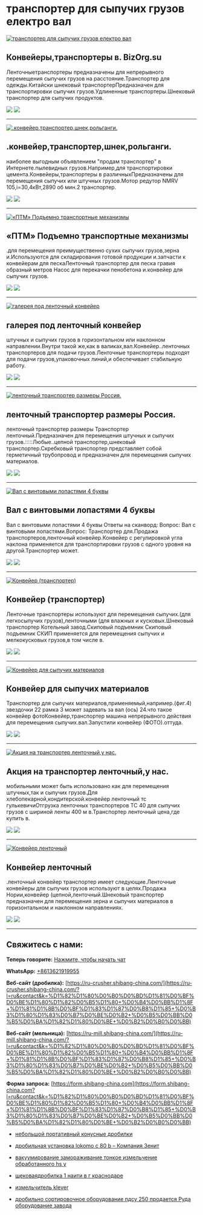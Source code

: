 # транспортер для сыпучих грузов електро вал

<a href="https://swt.shibang-china.com/?l=ru&img&k=%D1%82%D1%80%D0%B0%D0%BD%D1%81%D0%BF%D0%BE%D1%80%D1%82%D0%B5%D1%80+%D0%B4%D0%BB%D1%8F+%D1%81%D1%8B%D0%BF%D1%83%D1%87%D0%B8%D1%85+%D0%B3%D1%80%D1%83%D0%B7%D0%BE%D0%B2+%D0%B5%D0%BB%D0%B5%D0%BA%D1%82%D1%80%D0%BE+%D0%B2%D0%B0%D0%BB" target="_blank">![транспортер для сыпучих грузов електро вал](http://static.shibang-china.com/all-800x300/318.jpg)</a>

## Конвейеры,транспортеры в. BizOrg.su
Ленточныетранспортеры предназначены для непрерывного перемещения сыпучих грузов на расстояние.Транспортер для одежды.Китайски шнековый транспортерПредназначен для транспортировки сыпучих грузов.Удлиненные транспортеры.Шнековый транспортер для сыпучих продуктов.


<a href="https://whatsapp.shibangsoft.com/WhatsApp.php" target="_blank" title="WhatsApp">![](http://static.shibang-china.com/icon/whatsapp.png)</a> <a href="https://swt.shibang-china.com/?l=ru&icon&k=%D1%82%D1%80%D0%B0%D0%BD%D1%81%D0%BF%D0%BE%D1%80%D1%82%D0%B5%D1%80+%D0%B4%D0%BB%D1%8F+%D1%81%D1%8B%D0%BF%D1%83%D1%87%D0%B8%D1%85+%D0%B3%D1%80%D1%83%D0%B7%D0%BE%D0%B2+%D0%B5%D0%BB%D0%B5%D0%BA%D1%82%D1%80%D0%BE+%D0%B2%D0%B0%D0%BB" target="_blank">![](http://static.shibang-china.com/icon/chat-ru.png)</a>

---

<a href="https://swt.shibang-china.com/?l=ru&img&k=%D1%82%D1%80%D0%B0%D0%BD%D1%81%D0%BF%D0%BE%D1%80%D1%82%D0%B5%D1%80+%D0%B4%D0%BB%D1%8F+%D1%81%D1%8B%D0%BF%D1%83%D1%87%D0%B8%D1%85+%D0%B3%D1%80%D1%83%D0%B7%D0%BE%D0%B2+%D0%B5%D0%BB%D0%B5%D0%BA%D1%82%D1%80%D0%BE+%D0%B2%D0%B0%D0%BB" target="_blank">![.конвейер,транспортер,шнек,рольганги.](http://static.shibang-china.com/all-800x300/970.jpg)</a>

## .конвейер,транспортер,шнек,рольганги.
наиболее выгодным объявлением "продам транспортер" в Интернете.пылевидных грузов.Например,для транспортировки цемента.Конвейеры,транспортеры в различныхПредназначены для перемещения сыпучих или штучных грузов.Мотор редутор NMRV 105,i=30,4кВт,2890 об мин.2 транспортер.


<a href="https://whatsapp.shibangsoft.com/WhatsApp.php" target="_blank" title="WhatsApp">![](http://static.shibang-china.com/icon/whatsapp.png)</a> <a href="https://swt.shibang-china.com/?l=ru&icon&k=%D1%82%D1%80%D0%B0%D0%BD%D1%81%D0%BF%D0%BE%D1%80%D1%82%D0%B5%D1%80+%D0%B4%D0%BB%D1%8F+%D1%81%D1%8B%D0%BF%D1%83%D1%87%D0%B8%D1%85+%D0%B3%D1%80%D1%83%D0%B7%D0%BE%D0%B2+%D0%B5%D0%BB%D0%B5%D0%BA%D1%82%D1%80%D0%BE+%D0%B2%D0%B0%D0%BB" target="_blank">![](http://static.shibang-china.com/icon/chat-ru.png)</a>

---

<a href="https://swt.shibang-china.com/?l=ru&img&k=%D1%82%D1%80%D0%B0%D0%BD%D1%81%D0%BF%D0%BE%D1%80%D1%82%D0%B5%D1%80+%D0%B4%D0%BB%D1%8F+%D1%81%D1%8B%D0%BF%D1%83%D1%87%D0%B8%D1%85+%D0%B3%D1%80%D1%83%D0%B7%D0%BE%D0%B2+%D0%B5%D0%BB%D0%B5%D0%BA%D1%82%D1%80%D0%BE+%D0%B2%D0%B0%D0%BB" target="_blank">![«ПТМ» Подъемно транспортные механизмы](http://static.shibang-china.com/all-800x300/797.jpg)</a>

## «ПТМ» Подъемно транспортные механизмы
.для перемещения преимущественно сухих сыпучих грузов,зерна и.Используются для складирования готовой продукции и.запчасти к конвейерам для пескаЛенточный транспортер для песка гравия образный метров Насос для перекачки пенобетона и.конвейер для сыпучих грузов.


<a href="https://whatsapp.shibangsoft.com/WhatsApp.php" target="_blank" title="WhatsApp">![](http://static.shibang-china.com/icon/whatsapp.png)</a> <a href="https://swt.shibang-china.com/?l=ru&icon&k=%D1%82%D1%80%D0%B0%D0%BD%D1%81%D0%BF%D0%BE%D1%80%D1%82%D0%B5%D1%80+%D0%B4%D0%BB%D1%8F+%D1%81%D1%8B%D0%BF%D1%83%D1%87%D0%B8%D1%85+%D0%B3%D1%80%D1%83%D0%B7%D0%BE%D0%B2+%D0%B5%D0%BB%D0%B5%D0%BA%D1%82%D1%80%D0%BE+%D0%B2%D0%B0%D0%BB" target="_blank">![](http://static.shibang-china.com/icon/chat-ru.png)</a>

---

<a href="https://swt.shibang-china.com/?l=ru&img&k=%D1%82%D1%80%D0%B0%D0%BD%D1%81%D0%BF%D0%BE%D1%80%D1%82%D0%B5%D1%80+%D0%B4%D0%BB%D1%8F+%D1%81%D1%8B%D0%BF%D1%83%D1%87%D0%B8%D1%85+%D0%B3%D1%80%D1%83%D0%B7%D0%BE%D0%B2+%D0%B5%D0%BB%D0%B5%D0%BA%D1%82%D1%80%D0%BE+%D0%B2%D0%B0%D0%BB" target="_blank">![галерея под ленточный конвейер](http://static.shibang-china.com/all-800x300/968.jpg)</a>

## галерея под ленточный конвейер
штучных и сыпучих грузов в горизонтальном или наклонном направлении.Внутри такой же,как в валиках,вал.Конвейер..ленточных транспортеров для подачи грузов.Ленточные транспортеры подходят для подачи грузов,упаковочных линий,и обеспечивает стабильную работу.


<a href="https://whatsapp.shibangsoft.com/WhatsApp.php" target="_blank" title="WhatsApp">![](http://static.shibang-china.com/icon/whatsapp.png)</a> <a href="https://swt.shibang-china.com/?l=ru&icon&k=%D1%82%D1%80%D0%B0%D0%BD%D1%81%D0%BF%D0%BE%D1%80%D1%82%D0%B5%D1%80+%D0%B4%D0%BB%D1%8F+%D1%81%D1%8B%D0%BF%D1%83%D1%87%D0%B8%D1%85+%D0%B3%D1%80%D1%83%D0%B7%D0%BE%D0%B2+%D0%B5%D0%BB%D0%B5%D0%BA%D1%82%D1%80%D0%BE+%D0%B2%D0%B0%D0%BB" target="_blank">![](http://static.shibang-china.com/icon/chat-ru.png)</a>

---

<a href="https://swt.shibang-china.com/?l=ru&img&k=%D1%82%D1%80%D0%B0%D0%BD%D1%81%D0%BF%D0%BE%D1%80%D1%82%D0%B5%D1%80+%D0%B4%D0%BB%D1%8F+%D1%81%D1%8B%D0%BF%D1%83%D1%87%D0%B8%D1%85+%D0%B3%D1%80%D1%83%D0%B7%D0%BE%D0%B2+%D0%B5%D0%BB%D0%B5%D0%BA%D1%82%D1%80%D0%BE+%D0%B2%D0%B0%D0%BB" target="_blank">![ленточный транспортер размеры Россия.](http://static.shibang-china.com/all-800x300/77.jpg)</a>

## ленточный транспортер размеры Россия.
ленточный транспортер размеры Транспортер ленточный.Предназначен для перемещения штучных и сыпучих грузов.:::::Любые..цепной транспортер,шнековый транспортер.Скребковый транспортер представляет собой герметичный трубопровод и предназначен для перемещения сыпучих материалов.


<a href="https://whatsapp.shibangsoft.com/WhatsApp.php" target="_blank" title="WhatsApp">![](http://static.shibang-china.com/icon/whatsapp.png)</a> <a href="https://swt.shibang-china.com/?l=ru&icon&k=%D1%82%D1%80%D0%B0%D0%BD%D1%81%D0%BF%D0%BE%D1%80%D1%82%D0%B5%D1%80+%D0%B4%D0%BB%D1%8F+%D1%81%D1%8B%D0%BF%D1%83%D1%87%D0%B8%D1%85+%D0%B3%D1%80%D1%83%D0%B7%D0%BE%D0%B2+%D0%B5%D0%BB%D0%B5%D0%BA%D1%82%D1%80%D0%BE+%D0%B2%D0%B0%D0%BB" target="_blank">![](http://static.shibang-china.com/icon/chat-ru.png)</a>

---

<a href="https://swt.shibang-china.com/?l=ru&img&k=%D1%82%D1%80%D0%B0%D0%BD%D1%81%D0%BF%D0%BE%D1%80%D1%82%D0%B5%D1%80+%D0%B4%D0%BB%D1%8F+%D1%81%D1%8B%D0%BF%D1%83%D1%87%D0%B8%D1%85+%D0%B3%D1%80%D1%83%D0%B7%D0%BE%D0%B2+%D0%B5%D0%BB%D0%B5%D0%BA%D1%82%D1%80%D0%BE+%D0%B2%D0%B0%D0%BB" target="_blank">![Вал с винтовыми лопастями 4 буквы](http://static.shibang-china.com/all-800x300/119.jpg)</a>

## Вал с винтовыми лопастями 4 буквы
Вал с винтовыми лопастями 4 буквы Ответы на сканворд: Вопрос: Вал с винтовыми лопастями.Вопрос: Транспортер для.Продажа транспортеров,ленточный конвейер.Конвейер с регулировкой угла наклона применяется для транспортировки грузов с одного уровня на другой.Транспортер может.


<a href="https://whatsapp.shibangsoft.com/WhatsApp.php" target="_blank" title="WhatsApp">![](http://static.shibang-china.com/icon/whatsapp.png)</a> <a href="https://swt.shibang-china.com/?l=ru&icon&k=%D1%82%D1%80%D0%B0%D0%BD%D1%81%D0%BF%D0%BE%D1%80%D1%82%D0%B5%D1%80+%D0%B4%D0%BB%D1%8F+%D1%81%D1%8B%D0%BF%D1%83%D1%87%D0%B8%D1%85+%D0%B3%D1%80%D1%83%D0%B7%D0%BE%D0%B2+%D0%B5%D0%BB%D0%B5%D0%BA%D1%82%D1%80%D0%BE+%D0%B2%D0%B0%D0%BB" target="_blank">![](http://static.shibang-china.com/icon/chat-ru.png)</a>

---

<a href="https://swt.shibang-china.com/?l=ru&img&k=%D1%82%D1%80%D0%B0%D0%BD%D1%81%D0%BF%D0%BE%D1%80%D1%82%D0%B5%D1%80+%D0%B4%D0%BB%D1%8F+%D1%81%D1%8B%D0%BF%D1%83%D1%87%D0%B8%D1%85+%D0%B3%D1%80%D1%83%D0%B7%D0%BE%D0%B2+%D0%B5%D0%BB%D0%B5%D0%BA%D1%82%D1%80%D0%BE+%D0%B2%D0%B0%D0%BB" target="_blank">![Конвейер (транспортер)](http://static.shibang-china.com/all-800x300/650.jpg)</a>

## Конвейер (транспортер)
Ленточные транспортеры используют для перемещения сыпучих.(для легкосыпучих грузов),ленточными (для влажных и кусковых.Шнековый транспортер Котельный завод.Скиповый подъемник Скиповый подъемник СКИП применяется для перемещения сыпучих и мелкокусковых грузов,в том числе в.


<a href="https://whatsapp.shibangsoft.com/WhatsApp.php" target="_blank" title="WhatsApp">![](http://static.shibang-china.com/icon/whatsapp.png)</a> <a href="https://swt.shibang-china.com/?l=ru&icon&k=%D1%82%D1%80%D0%B0%D0%BD%D1%81%D0%BF%D0%BE%D1%80%D1%82%D0%B5%D1%80+%D0%B4%D0%BB%D1%8F+%D1%81%D1%8B%D0%BF%D1%83%D1%87%D0%B8%D1%85+%D0%B3%D1%80%D1%83%D0%B7%D0%BE%D0%B2+%D0%B5%D0%BB%D0%B5%D0%BA%D1%82%D1%80%D0%BE+%D0%B2%D0%B0%D0%BB" target="_blank">![](http://static.shibang-china.com/icon/chat-ru.png)</a>

---

<a href="https://swt.shibang-china.com/?l=ru&img&k=%D1%82%D1%80%D0%B0%D0%BD%D1%81%D0%BF%D0%BE%D1%80%D1%82%D0%B5%D1%80+%D0%B4%D0%BB%D1%8F+%D1%81%D1%8B%D0%BF%D1%83%D1%87%D0%B8%D1%85+%D0%B3%D1%80%D1%83%D0%B7%D0%BE%D0%B2+%D0%B5%D0%BB%D0%B5%D0%BA%D1%82%D1%80%D0%BE+%D0%B2%D0%B0%D0%BB" target="_blank">![Конвейер для сыпучих материалов](http://static.shibang-china.com/all-800x300/1322.jpg)</a>

## Конвейер для сыпучих материалов
Транспортер для сыпучих материалов,применяемый,например.(фиг.4) звездочки 22 рамка 3 может задевать за вал (ось) 24.что такое конвейер фотоКонвейер,транспортер машина непрерывного действия для перемещения сыпучих.вал.Запустили конвейер (ФОТО).оттуда.


<a href="https://whatsapp.shibangsoft.com/WhatsApp.php" target="_blank" title="WhatsApp">![](http://static.shibang-china.com/icon/whatsapp.png)</a> <a href="https://swt.shibang-china.com/?l=ru&icon&k=%D1%82%D1%80%D0%B0%D0%BD%D1%81%D0%BF%D0%BE%D1%80%D1%82%D0%B5%D1%80+%D0%B4%D0%BB%D1%8F+%D1%81%D1%8B%D0%BF%D1%83%D1%87%D0%B8%D1%85+%D0%B3%D1%80%D1%83%D0%B7%D0%BE%D0%B2+%D0%B5%D0%BB%D0%B5%D0%BA%D1%82%D1%80%D0%BE+%D0%B2%D0%B0%D0%BB" target="_blank">![](http://static.shibang-china.com/icon/chat-ru.png)</a>

---

<a href="https://swt.shibang-china.com/?l=ru&img&k=%D1%82%D1%80%D0%B0%D0%BD%D1%81%D0%BF%D0%BE%D1%80%D1%82%D0%B5%D1%80+%D0%B4%D0%BB%D1%8F+%D1%81%D1%8B%D0%BF%D1%83%D1%87%D0%B8%D1%85+%D0%B3%D1%80%D1%83%D0%B7%D0%BE%D0%B2+%D0%B5%D0%BB%D0%B5%D0%BA%D1%82%D1%80%D0%BE+%D0%B2%D0%B0%D0%BB" target="_blank">![Акция на транспортер ленточный,у нас.](http://static.shibang-china.com/all-800x300/1190.jpg)</a>

## Акция на транспортер ленточный,у нас.
мобильными может быть использовано как для перемещения штучных,так и сыпучих грузов.Для хлебопекарной,кондитерской.конвейер ленточный тс гулькевичиОтгрузка ленточных транспортеров ТС 40 для сыпучих грузов с шириной ленты 400 м в.Транспортер ленточный цена,где купить в.


<a href="https://whatsapp.shibangsoft.com/WhatsApp.php" target="_blank" title="WhatsApp">![](http://static.shibang-china.com/icon/whatsapp.png)</a> <a href="https://swt.shibang-china.com/?l=ru&icon&k=%D1%82%D1%80%D0%B0%D0%BD%D1%81%D0%BF%D0%BE%D1%80%D1%82%D0%B5%D1%80+%D0%B4%D0%BB%D1%8F+%D1%81%D1%8B%D0%BF%D1%83%D1%87%D0%B8%D1%85+%D0%B3%D1%80%D1%83%D0%B7%D0%BE%D0%B2+%D0%B5%D0%BB%D0%B5%D0%BA%D1%82%D1%80%D0%BE+%D0%B2%D0%B0%D0%BB" target="_blank">![](http://static.shibang-china.com/icon/chat-ru.png)</a>

---

<a href="https://swt.shibang-china.com/?l=ru&img&k=%D1%82%D1%80%D0%B0%D0%BD%D1%81%D0%BF%D0%BE%D1%80%D1%82%D0%B5%D1%80+%D0%B4%D0%BB%D1%8F+%D1%81%D1%8B%D0%BF%D1%83%D1%87%D0%B8%D1%85+%D0%B3%D1%80%D1%83%D0%B7%D0%BE%D0%B2+%D0%B5%D0%BB%D0%B5%D0%BA%D1%82%D1%80%D0%BE+%D0%B2%D0%B0%D0%BB" target="_blank">![Конвейер ленточный](http://static.shibang-china.com/all-800x300/1273.jpg)</a>

## Конвейер ленточный
.ленточный конвейер транспортер имеет следующие.Ленточные конвейеры для сыпучих грузов используют в целях.Продажа Нории,конвейер (цепной,ленточный.Шнековый транспортер предназначен для перемещения зерна и сыпучих материалов в горизонтальном и наклонном направлениях.


<a href="https://whatsapp.shibangsoft.com/WhatsApp.php" target="_blank" title="WhatsApp">![](http://static.shibang-china.com/icon/whatsapp.png)</a> <a href="https://swt.shibang-china.com/?l=ru&icon&k=%D1%82%D1%80%D0%B0%D0%BD%D1%81%D0%BF%D0%BE%D1%80%D1%82%D0%B5%D1%80+%D0%B4%D0%BB%D1%8F+%D1%81%D1%8B%D0%BF%D1%83%D1%87%D0%B8%D1%85+%D0%B3%D1%80%D1%83%D0%B7%D0%BE%D0%B2+%D0%B5%D0%BB%D0%B5%D0%BA%D1%82%D1%80%D0%BE+%D0%B2%D0%B0%D0%BB" target="_blank">![](http://static.shibang-china.com/icon/chat-ru.png)</a>

---
## Свяжитесь с нами:

**Теперь говорите:** [Нажмите, чтобы начать чат](https://swt.shibang-china.com?l=ru&contact&k=%D1%82%D1%80%D0%B0%D0%BD%D1%81%D0%BF%D0%BE%D1%80%D1%82%D0%B5%D1%80+%D0%B4%D0%BB%D1%8F+%D1%81%D1%8B%D0%BF%D1%83%D1%87%D0%B8%D1%85+%D0%B3%D1%80%D1%83%D0%B7%D0%BE%D0%B2+%D0%B5%D0%BB%D0%B5%D0%BA%D1%82%D1%80%D0%BE+%D0%B2%D0%B0%D0%BB)

**WhatsApp:**  [+8613621919955](https://whatsapp.shibangsoft.com/WhatsApp.php)

**Веб-сайт (дробилка):** [https://ru-crusher.shibang-china.com/](https://ru-crusher.shibang-china.com/?l=ru&contact&k=%D1%82%D1%80%D0%B0%D0%BD%D1%81%D0%BF%D0%BE%D1%80%D1%82%D0%B5%D1%80+%D0%B4%D0%BB%D1%8F+%D1%81%D1%8B%D0%BF%D1%83%D1%87%D0%B8%D1%85+%D0%B3%D1%80%D1%83%D0%B7%D0%BE%D0%B2+%D0%B5%D0%BB%D0%B5%D0%BA%D1%82%D1%80%D0%BE+%D0%B2%D0%B0%D0%BB)

**Веб-сайт (мельница):** [https://ru-mill.shibang-china.com/](https://ru-mill.shibang-china.com/?l=ru&contact&k=%D1%82%D1%80%D0%B0%D0%BD%D1%81%D0%BF%D0%BE%D1%80%D1%82%D0%B5%D1%80+%D0%B4%D0%BB%D1%8F+%D1%81%D1%8B%D0%BF%D1%83%D1%87%D0%B8%D1%85+%D0%B3%D1%80%D1%83%D0%B7%D0%BE%D0%B2+%D0%B5%D0%BB%D0%B5%D0%BA%D1%82%D1%80%D0%BE+%D0%B2%D0%B0%D0%BB)

**Форма запроса:** [https://form.shibang-china.com](https://form.shibang-china.com?l=ru&contact&k=%D1%82%D1%80%D0%B0%D0%BD%D1%81%D0%BF%D0%BE%D1%80%D1%82%D0%B5%D1%80+%D0%B4%D0%BB%D1%8F+%D1%81%D1%8B%D0%BF%D1%83%D1%87%D0%B8%D1%85+%D0%B3%D1%80%D1%83%D0%B7%D0%BE%D0%B2+%D0%B5%D0%BB%D0%B5%D0%BA%D1%82%D1%80%D0%BE+%D0%B2%D0%B0%D0%BB)

* [небольшой портативный конусные дробилки](../93/%D0%BD%D0%B5%D0%B1%D0%BE%D0%BB%D1%8C%D1%88%D0%BE%D0%B9%20%D0%BF%D0%BE%D1%80%D1%82%D0%B0%D1%82%D0%B8%D0%B2%D0%BD%D1%8B%D0%B9%20%D0%BA%D0%BE%D0%BD%D1%83%D1%81%D0%BD%D1%8B%D0%B5%20%D0%B4%D1%80%D0%BE%D0%B1%D0%B8%D0%BB%D0%BA%D0%B8.md)

* [дробильная установка lokomo c 80 b – Компания Зенит](../96/%D0%B4%D1%80%D0%BE%D0%B1%D0%B8%D0%BB%D1%8C%D0%BD%D0%B0%D1%8F%20%D1%83%D1%81%D1%82%D0%B0%D0%BD%D0%BE%D0%B2%D0%BA%D0%B0%20lokomo%20c%2080%20b%20%E2%80%93%20%D0%9A%D0%BE%D0%BC%D0%BF%D0%B0%D0%BD%D0%B8%D1%8F%20%D0%97%D0%B5%D0%BD%D0%B8%D1%82.md)

* [вакуумирование замораживание тонкое измельчение обработанного hs y](../91/%D0%B2%D0%B0%D0%BA%D1%83%D1%83%D0%BC%D0%B8%D1%80%D0%BE%D0%B2%D0%B0%D0%BD%D0%B8%D0%B5%20%D0%B7%D0%B0%D0%BC%D0%BE%D1%80%D0%B0%D0%B6%D0%B8%D0%B2%D0%B0%D0%BD%D0%B8%D0%B5%20%D1%82%D0%BE%D0%BD%D0%BA%D0%BE%D0%B5%20%D0%B8%D0%B7%D0%BC%D0%B5%D0%BB%D1%8C%D1%87%D0%B5%D0%BD%D0%B8%D0%B5%20%D0%BE%D0%B1%D1%80%D0%B0%D0%B1%D0%BE%D1%82%D0%B0%D0%BD%D0%BD%D0%BE%D0%B3%D0%BE%20hs%20y.md)

* [щековаядробилка 1 наити в г краснодаре](../103/%D1%89%D0%B5%D0%BA%D0%BE%D0%B2%D0%B0%D1%8F%D0%B4%D1%80%D0%BE%D0%B1%D0%B8%D0%BB%D0%BA%D0%B0%201%20%D0%BD%D0%B0%D0%B8%D1%82%D0%B8%20%D0%B2%20%D0%B3%20%D0%BA%D1%80%D0%B0%D1%81%D0%BD%D0%BE%D0%B4%D0%B0%D1%80%D0%B5.md)

* [измельчитель klever](../93/%D0%B8%D0%B7%D0%BC%D0%B5%D0%BB%D1%8C%D1%87%D0%B8%D1%82%D0%B5%D0%BB%D1%8C%20klever.md)

* [дробильно сортировочное оборудование пдсу 250 продается Руда оборудование завода](../102/%D0%B4%D1%80%D0%BE%D0%B1%D0%B8%D0%BB%D1%8C%D0%BD%D0%BE%20%D1%81%D0%BE%D1%80%D1%82%D0%B8%D1%80%D0%BE%D0%B2%D0%BE%D1%87%D0%BD%D0%BE%D0%B5%20%D0%BE%D0%B1%D0%BE%D1%80%D1%83%D0%B4%D0%BE%D0%B2%D0%B0%D0%BD%D0%B8%D0%B5%20%D0%BF%D0%B4%D1%81%D1%83%20250%20%D0%BF%D1%80%D0%BE%D0%B4%D0%B0%D0%B5%D1%82%D1%81%D1%8F%20%D0%A0%D1%83%D0%B4%D0%B0%20%D0%BE%D0%B1%D0%BE%D1%80%D1%83%D0%B4%D0%BE%D0%B2%D0%B0%D0%BD%D0%B8%D0%B5%20%D0%B7%D0%B0%D0%B2%D0%BE%D0%B4%D0%B0.md)